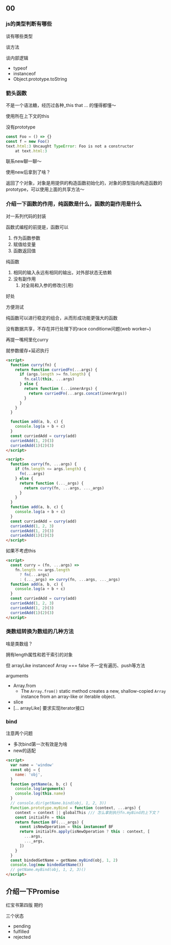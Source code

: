 ## 00

### js的类型判断有哪些

谈有哪些类型

谈方法

谈内部逻辑

- typeof
- instanceof
- Object.prototype.toString



### 箭头函数

不是一个语法糖，经历过各种_this that ... 的懂得都懂～

使用所在上下文的this

没有prototype

```js
const Foo = () => {}
const f = new Foo()
text.html:3 Uncaught TypeError: Foo is not a constructor
    at text.html:3
```



联系new聊一聊～

使用new后拿到了啥？

返回了个对象，对象是用提供的构造函数初始化的，对象的原型指向构造函数的prototype，可以使用上面的共享方法～



### 介绍一下函数的作用，纯函数是什么，函数的副作用是什么

对一系列代码的封装

函数式编程的前提是，函数可以

1. 作为函数参数
2. 赋值给变量
3. 函数返回值



纯函数

1. 相同的输入永远有相同的输出，对外部状态无依赖
2. 没有副作用
   1. 对全局和入参的修改(引用)



好处

方便测试

纯函数可以进行稳定的组合，从而形成功能更强大的函数

没有数据共享，不存在并行处理下的race conditionw问题(web worker~)



再提一嘴柯里化curry

就参数缓存+延迟执行

```html
<script>
  function curry(fn) {
    return function curriedFn(...args) {
      if (args.length >= fn.length) {
        fn.call(this, ...args)
      } else {
        return function (...innerArgs) {
          return curriedFn(...args.concat(innerArgs))
        }
      }
    }
  }

  function add(a, b, c) {
    console.log(a + b + c)
  }
  const curriedAdd = curry(add)
  curriedAdd(1, 2)(3)
  curriedAdd(1)(2)(3)
</script>

<script>
  function curry(fn, ...args) {
    if (fn.length <= args.length) {
      fn(...args)
    } else {
      return function (..._args) {
        return curry(fn, ...args, ..._args)
      }
    }
  }
  function add(a, b, c) {
    console.log(a + b + c)
  }
  const curriedAdd = curry(add)
  curriedAdd(1, 2, 3)
  curriedAdd(1, 2)(3)
  curriedAdd(1)(2)(3)
</script>

```

如果不考虑this

```html
<script>
  const curry = (fn, ...args) =>
    fn.length <= args.length
      ? fn(...args)
      : (..._args) => curry(fn, ...args, ..._args)
  function add(a, b, c) {
    console.log(a + b + c)
  }
  const curriedAdd = curry(add)
  curriedAdd(1, 2, 3)
  curriedAdd(1, 2)(3)
  curriedAdd(1)(2)(3)
</script>
```



### 类数组转换为数组的几种方法

啥是类数组？

拥有length属性和若干索引的对象

但 arrayLike instanceof Array  === false 不一定有遍历、push等方法

arguments

- Array.from
  - The `Array.from()` static method creates a new, shallow-copied `Array` instance from an array-like or iterable object.
- slice
- [... arrayLike] 要求实现iterator接口



### bind

注意两个问题

- 多次bind第一次有效是为啥
- new的适配

```html
<script>
  var name = 'window'
  const obj = {
    name: 'obj',
  }
  function getName(a, b, c) {
    console.log(arguments)
    console.log(this.name)
  }
  // console.dir(getName.bind(obj, 1, 2, 3))
  Function.prototype.myBind = function (context, ...args) {
    context = context || globalThis /// 怎么拿到执行fn.myBind的上下文？
    const initialFn = this
    return function BF(..._args) {
      const isNewOperation = this instanceof BF
      return initialFn.apply(isNewOperation ? this : context, [
        ...args,
        ..._args,
      ])
    }
  }
  const bindedGetName = getName.myBind(obj, 1, 2)
  console.log(new bindedGetName())
  // getName.myBind(obj, 1, 2, 3)()
</script>
```



## 介绍一下Promise

红宝书第四版 期约

三个状态

- pending
- fulfilled
- rejected

